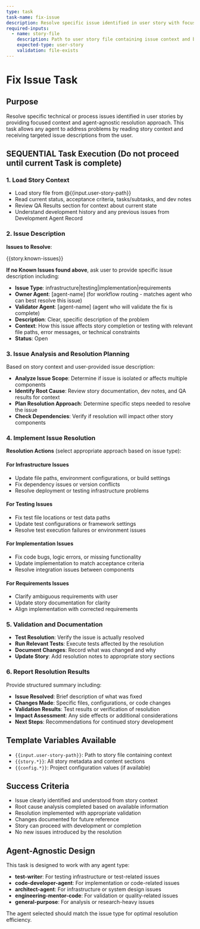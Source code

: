 ```yaml
---
type: task
task-name: fix-issue
description: Resolve specific issue identified in user story with focused context and agent-agnostic approach
required-inputs:
  - name: story-file
    description: Path to user story file containing issue context and background
    expected-type: user-story
    validation: file-exists
---
```


# Fix Issue Task

## Purpose

Resolve specific technical or process issues identified in user stories by providing focused context and agent-agnostic resolution approach. This task allows any agent to address problems by reading story context and receiving targeted issue descriptions from the user.

## SEQUENTIAL Task Execution (Do not proceed until current Task is complete)

### 1. Load Story Context

- Load story file from @{{input.user-story-path}}
- Read current status, acceptance criteria, tasks/subtasks, and dev notes
- Review QA Results section for context about current state
- Understand development history and any previous issues from Development Agent Record

### 2. Issue Description

**Issues to Resolve**:

{{story.known-issues}}

**If no Known Issues found above**, ask user to provide specific issue description including:

- **Issue Type**: infrastructure|testing|implementation|requirements
- **Owner Agent**: [agent-name] (for workflow routing - matches agent who can best resolve this issue)
- **Validator Agent**: [agent-name] (agent who will validate the fix is complete)
- **Description**: Clear, specific description of the problem
- **Context**: How this issue affects story completion or testing with relevant file paths, error messages, or technical constraints
- **Status**: Open

### 3. Issue Analysis and Resolution Planning

Based on story context and user-provided issue description:

- **Analyze Issue Scope**: Determine if issue is isolated or affects multiple components
- **Identify Root Cause**: Review story documentation, dev notes, and QA results for context
- **Plan Resolution Approach**: Determine specific steps needed to resolve the issue
- **Check Dependencies**: Verify if resolution will impact other story components

### 4. Implement Issue Resolution

**Resolution Actions** (select appropriate approach based on issue type):

#### For Infrastructure Issues
- Update file paths, environment configurations, or build settings
- Fix dependency issues or version conflicts
- Resolve deployment or testing infrastructure problems

#### For Testing Issues
- Fix test file locations or test data paths
- Update test configurations or framework settings
- Resolve test execution failures or environment issues

#### For Implementation Issues
- Fix code bugs, logic errors, or missing functionality
- Update implementation to match acceptance criteria
- Resolve integration issues between components

#### For Requirements Issues
- Clarify ambiguous requirements with user
- Update story documentation for clarity
- Align implementation with corrected requirements

### 5. Validation and Documentation

- **Test Resolution**: Verify the issue is actually resolved
- **Run Relevant Tests**: Execute tests affected by the resolution
- **Document Changes**: Record what was changed and why
- **Update Story**: Add resolution notes to appropriate story sections

### 6. Report Resolution Results

Provide structured summary including:

- **Issue Resolved**: Brief description of what was fixed
- **Changes Made**: Specific files, configurations, or code changes
- **Validation Results**: Test results or verification of resolution
- **Impact Assessment**: Any side effects or additional considerations
- **Next Steps**: Recommendations for continued story development

## Template Variables Available

- `{{input.user-story-path}}`: Path to story file containing context
- `{{story.*}}`: All story metadata and content sections
- `{{config.*}}`: Project configuration values (if available)

## Success Criteria

- Issue clearly identified and understood from story context
- Root cause analysis completed based on available information
- Resolution implemented with appropriate validation
- Changes documented for future reference
- Story can proceed with development or completion
- No new issues introduced by the resolution

## Agent-Agnostic Design

This task is designed to work with any agent type:

- **test-writer**: For testing infrastructure or test-related issues
- **code-developer-agent**: For implementation or code-related issues  
- **architect-agent**: For infrastructure or system design issues
- **engineering-mentor-code**: For validation or quality-related issues
- **general-purpose**: For analysis or research-heavy issues

The agent selected should match the issue type for optimal resolution efficiency.
